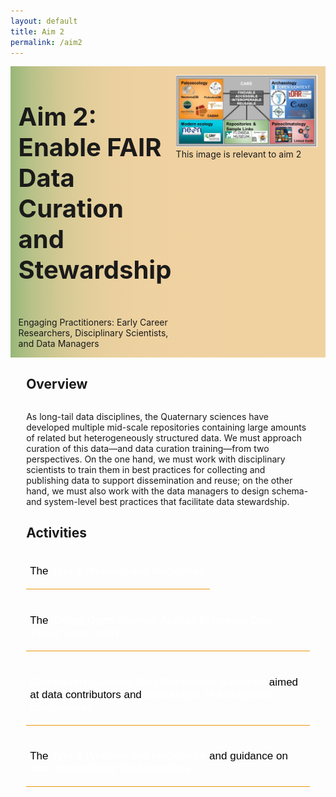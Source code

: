 ```yaml
---
layout: default
title: Aim 2
permalink: /aim2
---
```


<style>
  @media print, screen and (max-width:480px) {
   #heading-left {
      padding-bottom: 0%;
      }
}
  li {
  font-size:20px;
  color:#000;
  }
.collapse {
  display: none;
  top: 63px;
  z-index:10000;
  box-shadow: 0px 8px 16px 0px rgba(0,0,0,0.2);
  margin-bottom:5%;
}

.show {
  display: grid;
  grid-template-rows: auto;
  
}

  .bttn {
  background-color:transparent;
  cursor:pointer;
  border: 0;
  border-bottom:1px solid #ec970b;
  padding-top:1%;
  font-size:17px;
  text-align:left;
  margin-bottom:4%;
  }
  .bttn:hover {
  background-color:#f0ddc0;
  }

  .bttn p:hover {
  font-weight:bold;
  }
  
  strong {
  color:white;
  }
  
  .bttn_show {
  border: 2.5px solid #ec970b;
  }

  </style>
<div class="text-block-main" style="display:grid;grid-template-columns: auto">
  
<div class="text-block-right" style="display:grid;grid-template-columns:repeat(auto-fit, minmax(200px, 1fr));background-image:linear-gradient(to left, #f0d2a1, 90%, #97b779);padding:0;align-content:center;" id="headingblock">
    <div class="text-block-right" style="display:grid;grid-template-rows:auto auto;background-color:transparent;padding-left:5%;align-content:center;width:95%;" id="heading-left">
      <h1 style="font-size:40px;"> Aim 2: Enable FAIR Data Curation and Stewardship </h1>
      <p style="align-self:start;padding-top:10px;" id="describe">Engaging Practitioners: Early Career Researchers, Disciplinary Scientists, and Data Managers</p>
    </div>
    <div class="text-block-right" style="background-color:transparent;padding-left:0;float:right;justify-self:end;max-width:460px; margin-right:5%; margin-left: 5%; width: 90%;" id="heading-image">
      <figure style="margin-left:0px;margin-right:0px;" id="stakes">
        <img src="./images/fairos-stakeholders.jpg" alt="Stakeholders" style="width:100%">
        <figcaption>This image is relevant to aim 2 </figcaption>
      </figure>
    </div>
  </div>
  <div class="text-block-right" style="display:grid;grid-template-rows: auto auto;width:90%;padding-right:5%;padding-left:5%;">
    <h2>Overview</h2>
    <div>
      <p>As long-tail data disciplines, the Quaternary sciences have developed multiple mid-scale repositories containing large amounts of related but heterogeneously structured data. We must approach curation of this data—and data curation training—from two perspectives. On the one hand, we must work with disciplinary scientists to train them in best practices for collecting and publishing data to support dissemination and reuse; on the other hand, we must also work with the data  managers to design schema- and system-level best practices that facilitate data stewardship.</p>
      <h2>Activities</h2> 
        <button class="bttn" id="y2-web" onclick="Func_y2web()">
            <div><p>The <strong>Year 2 Webinar and Hackathon</strong></p></div>
</button>
        <div class="collapse" id="readMore_y2-web">
          <div class="read-more-content" style="width:90%;padding-left:5%;padding-right:5%;padding-top:2%;padding-bottom:2%;">
          <p>Efforts to engage early career researchers working with data across community-curated data repositories will begin in Year 1 with the webinar and  symposium, with subsequent invitations to a set of early career reseachers to participate in the Year 2 webinar and symposium hackathon. The hackathon will be focused around science-driven use cases for community-curated data repository alignmen and will be preceded by a series of four webinars, introducing the early career researchers to the participating community-curated data repositories and to tools and approaches for data alignment. All participants will also be exposed to basic principles of software development through the use of adapted education modules, providing an opportunity to improve skills and to ensure all participants are able to engage fully in the workshop. Webinars following the hackathon will enable ongoing work, keep early career resarchers engaged after the symposium, and support the resolution of any ongoing difficulties as participants return to their home institutions. </p>
          </div>
        </div>
    <br>
        <button class="bttn" id="os-casestudy" onclick="Func_oscasestudy()">
          <div><p>The <strong>‘Doing Open Science Across Disparate Data Types’ case study</strong></p></div>
      </button>
        <div class="collapse" id="readMore_os-casestudy">
          <div class="read-more-content" style="width:90%;padding-left:5%;padding-right:5%;padding-top:2%;padding-bottom:2%;">
            <p> Quaternary and modern organismal  and environmental data can be linked by place and time, despite differing data types. For example, organismal occurrence data is typically georeferenced with a latitude and longitude, or at minimum locality information, as well as both date of collection and, for non-modern collections, temporal age of the  specimen. Workflows to combine organismal and environmental data (both paleo and modern) are already being created by many different data practitioners, but many are either not reproducible or not formalized into a published and shareable pipeline. By leveraging existing tools  to access and create interoperable data, and methods already commonly used by data practitioners to link data sources by spatial region and temporal span, we will create a model open science workflow aimed at data practitioners within the broader Quaternary science community. Developing this case study and workflow in Year 1 will highlight potential interoperability issues among Quaternary and modern data resources and feed into Aim 1 interoperability work. Using this  workflow, we can create a simple biology-motivated case study investigating macro-scale biodiversity change in relation to environmental and anthropogenic changes. </p>
          </div>
       </div>
          <button class="bttn" id="pracs" onclick="Func_pracs()"> 
            <div><p><strong>Community-Curated Data Repository guidance</strong> aimed at data contributors and <strong>workshops at disciplinary conferences</strong></p></div>
      </button>
          <div class="collapse" id="readMore_pracs">
            <div class="read-more-content" style="width:90%;padding-left:5%;padding-right:5%;padding-top:2%;padding-bottom:2%;">
              <p>Given the complexity of data resources within our disciplinary communities, a key need is guidance aimed at data generators on the set of options for data curation within different disciplinary communities. Early career researchers will also be engaged in data curation, and one outcome of their activities will be documentation of best practices to support the onboarding of data. This documentation may include
                <ul>
                  <li>a resource describing the scope of data repositories amongst the community,</li> 
                  <li>goals and aims of different community-curated data repositories,</li>
                    <li>types of data and formats accepted by community-curated data repositories, and </li> 
                  <li>checklists to facilitate ease of use.</li>
              </ul></p>
<p>Much of the work of furthering the adoption of FAIR and CARE principles in disciplinary communities comes not just through technical advances but through establishing a culture of openness, literacy, and trust in FAIR and CARE principles. In order to disseminate ethical and open curatorial practices amongst the broader community, we will lead and facilitate training and outreach workshops at professional society meetings. To do this, we will convert the various best practices documentation into training videos and other introductory resources aimed at the core disciplinary practitioner communities. </p>
            </div>
      </div>
      <button class="bttn" id="year3" onclick="Func_year3()"> 
          <div><p>The <strong>Year 3 Webinar and Hackathon</strong> and guidance on <strong>data stewardship best practices</strong></p></div>
      </button>
      <div class="collapse" id="readMore_year3">
          <div class="read-more-content" style="width:90%;padding-left:5%;padding-right:5%;padding-top:2%;padding-bottom:2%;">
            <p>Interoperability and reproducibility are only part of the FAIROS puzzle. Repositories require trust and practitioners require skills to implement sustainable ethical open science practices. The focus in Year 3 is on solidifying the adoption of better data science and curation practices 1) to support ethical open science in the future, and 2) to preserve the critical role that small- and mid-scale data resources provide in the information architecture of the sciences. We will support the adoption of best practices through continued engagement with early career researchers, while re-engaging members within the Informatics  domain to address technical gaps identified through the Years 1 and 2 hackathon efforts. Year 3 activities  will also focus on software practices that can support trust in online data repositories, including OAuth systems, data versioning, JSON-LD serialization, APIs, and other technical architecture that is required to  properly support ethical open science. The hackathon will focus on implementation of software practices within community-curated data repositories, and follow-up webinars will focus on developing and refining documentation of best practices for  implementing these applications and tools within Quaternary community-curated data repositories.
</p>
          </div>
      </div>
    </div>
  </div>
</div>

<script>
function Func_y2web() {
  document.getElementById("readMore_y2-web").classList.toggle("show");
  document.getElementById("y2-web").classList.toggle("bttn_show");
}

function Func_oscasestudy() {
  document.getElementById("readMore_os-casestudy").classList.toggle("show");
  document.getElementById("os-casestudy").classList.toggle("bttn_show");
}

  function Func_pracs() {
  document.getElementById("readMore_pracs").classList.toggle("show");
  document.getElementById("pracs").classList.toggle("bttn_show");
}

   function Func_year3() {
  document.getElementById("readMore_year3").classList.toggle("show");
  document.getElementById("year3").classList.toggle("bttn_show");
}



</script>
